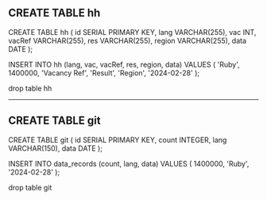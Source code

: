 ## CREATE TABLE hh

CREATE TABLE hh (
id SERIAL PRIMARY KEY,
lang VARCHAR(255),
vac INT,
vacRef VARCHAR(255),
res VARCHAR(255),
region VARCHAR(255),
data DATE
);

INSERT INTO hh (lang, vac, vacRef, res, region, data)
VALUES
(
'Ruby', 1400000, 'Vacancy Ref', 'Result', 'Region', '2024-02-28'
);

drop table hh

---

## CREATE TABLE git

CREATE TABLE git (
id SERIAL PRIMARY KEY,
count INTEGER,
lang VARCHAR(150),
data DATE
);

INSERT INTO data_records (count, lang, data)
VALUES (
1400000, 'Ruby', '2024-02-28'
);

drop table git
